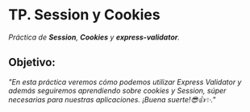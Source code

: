 # TP. Session y Cookies

_Práctica de **Session**, **Cookies** y **express-validator**._


## Objetivo:

_"En esta práctica veremos cómo podemos utilizar Express Validator y además seguiremos aprendiendo sobre cookies y Session, súper necesarias para nuestras aplicaciones. ¡Buena suerte!😎👍✨."_
